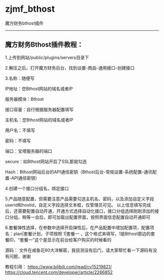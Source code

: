 # zjmf_bthost
魔方财务bthost插件


----------------------
魔方财务Bthost插件教程：
----------------------
1.上传到网站/public/plugins/servers目录下

2.解压之后，打开魔方财务后台，找到设置-商品-通用接口-创建接口

3.名称：随便写

  IP地址：您Bthost网站的域名或者IP
  
  服务器模块：Bthost
  
  接口容量：自行根据服务器配置填写
  
  主机名：您Bthost网站的域名或者IP
  
  用户名：不填写
  
  密码：不填写
  
  端口：宝塔服务器的端口
  
  secure：如Bthost网站开启了SSL那就勾选
  
  Hash：Bthost网站后台的API通信密钥（Bthost后台-常规设置-系统配置-通讯配置-API通信密钥）

4.创建一个接口分组名，绑定接口

5.产品随意配置，但需要注意产品需要勾选主机名、密码，以及添加自定义字段userid和hostid，自定义字段选择文本框，仅管理员可见。 以上信息填写完成后，还需要配置自动开通，开通方式选择自动化接口，接口分组选择刚刚添加的接口分组，稍等一会后，即可加载出配置界面，按照界面信息配置自动开通即可

6.套餐弹性选择，在参数中选择开启弹性后，在产品配置中增加配置项，配置项名：plan|套餐计划，子项按照 1|套餐一 ，这个格式来填写，1是Bthost那边的套餐ID，“套餐一”这个是显示在前台给客户购买的时候看的

源码：
文件在咸鱼花60大洋解密，我目测没有后门，请大家帮忙看一下源码有没有问题，谢谢


教程引用：
https://www.bilibili.com/read/cv15219821/
https://cloud.tencent.com/developer/article/2266852
